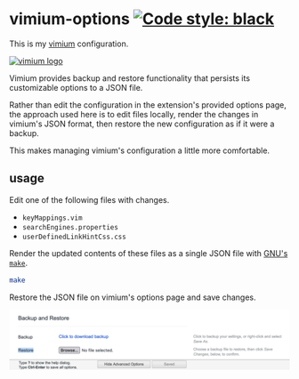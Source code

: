 # vimium-options [![Code style: black](https://img.shields.io/badge/code%20style-black-000000.svg)](https://github.com/psf/black)

This is my [vimium][1] configuration.

[![vimium logo](/doc/vimium.png)][1]

Vimium provides backup and restore functionality that persists its customizable options to a JSON file.

Rather than edit the configuration in the extension's provided options page, the approach used here is to edit files locally, render the changes in vimium's JSON format, then restore the new configuration as if it were a backup.

This makes managing vimium's configuration a little more comfortable.

## usage

Edit one of the following files with changes.

  - `keyMappings.vim`
  - `searchEngines.properties`
  - `userDefinedLinkHintCss.css`

Render the updated contents of these files as a single JSON file with [GNU's `make`][2].

```bash
make
```

Restore the JSON file on vimium's options page and save changes.

![vimium-options restore button screenshot](doc/vimium-options-restore.png)

[1]: https://github.com/philc/vimium
[2]: https://www.gnu.org/software/make/
